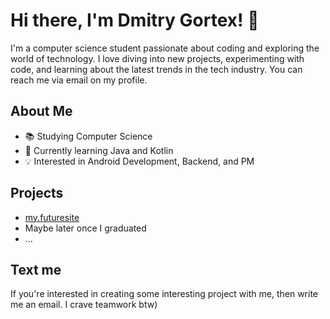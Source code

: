 # Hi there, I'm Dmitry Gortex! 👋

I'm a computer science student passionate about coding and exploring the world of technology. I love diving into new projects, experimenting with code, and learning about the latest trends in the tech industry.  You can reach me via email on my profile.

## About Me

- 📚 Studying Computer Science
- 🌱 Currently learning Java and Kotlin
- 💡 Interested in Android Development, Backend, and PM

## Projects
- [my.futuresite](https://google.com)
- Maybe later once I graduated
- ...

## Text me

If you're interested in creating some interesting project with me, then write me an email. I crave teamwork btw)

<!--
**dmitrygortex/dmitrygortex** is a ✨ _special_ ✨ repository because its `README.md` (this file) appears on your GitHub profile.

Here are some ideas to get you started:

- 🔭 I’m currently working on ...
- 🌱 I’m currently learning ...
- 👯 I’m looking to collaborate on ...
- 🤔 I’m looking for help with ...
- 💬 Ask me about ...
- 📫 How to reach me: ...
- 😄 Pronouns: ...
- ⚡ Fun fact: ...
-->
